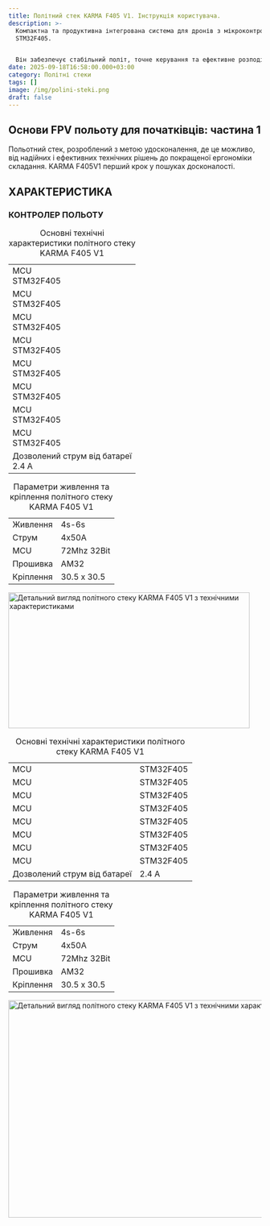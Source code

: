 ```yaml
---
title: Політний стек KARMA F405 V1. Інструкція користувача.
description: >-
  Компактна та продуктивна інтегрована система для дронів з мікроконтролером
  STM32F405.


  Він забезпечує стабільний політ, точне керування та ефективне розподілення потужності до моторів.
date: 2025-09-18T16:58:00.000+03:00
category: Політні стеки
tags: []
image: /img/polini-steki.png
draft: false
---
```

<section id="basics" class="scroll-mt-24">

<h1  id="specifications-heading" class="font-[Unbounded] text-[clamp(24px,4vw,48px)] font-medium text-black text-center mb-[25px]">Основи FPV польоту для початківців: частина 1</h1>
<p class="text-[15px] md:text-[16px] font-[Montserrat]">Польотний стек, розроблений з метою удосконалення,
де це можливо, від надійних і ефективних технічних
рішень до покращеної ергономіки складання.
KARMA F405V1 перший крок у пошуках досконалості.
</p>
</section>
<section class="bg-white my-\[60px] lg:mb-\[80px] lg:mt-\[70px] relative overflow-hidden spec-section" aria-labelledby="specifications-heading"><div class="w-full max-w-[1280px] mx-auto relative z-[2] px-[20px]"></div><div class="w-full max-w-[1280px] mx-auto relative z-[2] px-[20px]"><h2 id="specifications-heading" class="font-[Unbounded] text-[clamp(24px,4vw,48px)] font-medium text-black text-center mb-[25px] uppercase">ХАРАКТЕРИСТИКА</h2><div class="block md:hidden"><div class="flex justify-center mb-[60px] w-full">
<h3>КОНТРОЛЕР ПОЛЬОТУ</h3>
<table class="max-w-\[500px] md:max-w-\[410px] w-full border-separate border-spacing-0 border border-black rounded-\[5px] overflow-hidden" role="table" aria-label="Технічні характеристики KARMA F405 V1 - основні параметри"><caption class="sr-only">Основні технічні характеристики політного стеку KARMA F405 V1</caption><tbody><tr><td class="font-[Inter] text-[16px] font-medium text-[#020303] h-[51px] px-[clamp(16px,3vw,20px)] py-[8px] border-b border-black text-center">MCU<br><span class="font-normal text-[20px] font-[Montserrat]">STM32F405</span></td></tr><tr><td class="font-[Inter] text-[16px] font-medium text-[#020303] h-[51px] px-[clamp(16px,3vw,20px)] py-[8px] border-b border-black text-center">MCU<br><span class="font-normal text-[20px] font-[Montserrat]">STM32F405</span></td></tr><tr><td class="font-[Inter] text-[16px] font-medium text-[#020303] h-[51px] px-[clamp(16px,3vw,20px)] py-[8px] border-b border-black text-center">MCU<br><span class="font-normal text-[20px] font-[Montserrat]">STM32F405</span></td></tr><tr><td class="font-[Inter] text-[16px] font-medium text-[#020303] h-[51px] px-[clamp(16px,3vw,20px)] py-[8px] border-b border-black text-center">MCU<br><span class="font-normal text-[20px] font-[Montserrat]">STM32F405</span></td></tr><tr><td class="font-[Inter] text-[16px] font-medium text-[#020303] h-[51px] px-[clamp(16px,3vw,20px)] py-[8px] border-b border-black text-center">MCU<br><span class="font-normal text-[20px] font-[Montserrat]">STM32F405</span></td></tr><tr><td class="font-[Inter] text-[16px] font-medium text-[#020303] h-[51px] px-[clamp(16px,3vw,20px)] py-[8px] border-b border-black text-center">MCU<br><span class="font-normal text-[20px] font-[Montserrat]">STM32F405</span></td></tr><tr><td class="font-[Inter] text-[16px] font-medium text-[#020303] h-[51px] px-[clamp(16px,3vw,20px)] py-[8px] border-b border-black text-center">MCU<br><span class="font-normal text-[20px] font-[Montserrat]">STM32F405</span></td></tr><tr><td class="font-[Inter] text-[16px] font-medium text-[#020303] h-[51px] px-[clamp(16px,3vw,20px)] py-[8px] border-b border-black text-center">MCU<br><span class="font-normal text-[20px] font-[Montserrat]">STM32F405</span></td></tr><tr><td class="font-[Inter] text-[16px] font-medium text-[#020303] h-[51px] px-[clamp(16px,3vw,20px)] py-[8px] text-center">Дозволений струм від батареї<br><span class="font-normal text-[20px] font-[Montserrat]">2.4 A</span></td></tr></tbody></table></div><div class="flex justify-center mb-[60px] w-full"><table class="max-w-\[500px] md:max-w-\[410px] w-full border-separate border-spacing-0 border border-black rounded-\[5px] overflow-hidden" role="table" aria-label="Технічні характеристики KARMA F405 V1 - живлення та кріплення"><caption class="sr-only">Параметри живлення та кріплення політного стеку KARMA F405 V1</caption><tbody><tr><td class="font-[Unbounded] text-[16px] text-[#020303] h-[44px] pl-[30px] py-[8px] border-r border-black border-b border-black w-[clamp(120px,35vw,175px)] text-start md:text-center">Живлення</td><td class="font-[Montserrat] text-[16px] text-[#020303] h-[44px] pl-[30px] py-[8px] border-b border-black w-[clamp(120px,35vw,175px)] text-start md:text-center">4s-6s</td></tr><tr><td class="font-[Unbounded] text-[16px] text-[#020303] h-[44px] pl-[30px] py-[8px] border-r border-black border-b border-black w-[clamp(120px,35vw,175px)] text-start md:text-center">Струм</td><td class="font-[Montserrat] text-[16px] text-[#020303] h-[44px] pl-[30px] py-[8px] border-b border-black w-[clamp(120px,35vw,175px)] text-start md:text-center">4x50A</td></tr><tr><td class="font-[Unbounded] text-[16px] text-[#020303] h-[44px] pl-[30px] py-[8px] border-r border-black border-b border-black w-[clamp(120px,35vw,175px)] text-start md:text-center">MCU</td><td class="font-[Montserrat] text-[16px] text-[#020303] h-[44px] pl-[30px] py-[8px] border-b border-black w-[clamp(120px,35vw,175px)] text-start md:text-center">72Mhz 32Bit</td></tr><tr><td class="font-[Unbounded] text-[16px] text-[#020303] h-[44px] pl-[30px] py-[8px] border-r border-black border-b border-black w-[clamp(120px,35vw,175px)] text-start md:text-center">Прошивка</td><td class="font-[Montserrat] text-[16px] text-[#020303] h-[44px] pl-[30px] py-[8px] border-b border-black w-[clamp(120px,35vw,175px)] text-start md:text-center">AM32</td></tr><tr><td class="font-[Unbounded] text-[16px] text-[#020303] h-[44px] pl-[30px] py-[8px] border-r border-black w-[clamp(120px,35vw,175px)] text-start md:text-center">Кріплення</td><td class="font-[Montserrat] text-[16px] text-[#020303] h-[44px] pl-[30px] py-[8px] w-[clamp(120px,35vw,175px)] text-start md:text-center">30.5 x 30.5</td></tr></tbody></table></div><div class="flex justify-center"><picture><source media="(max-width: 480px)" srcset="/img/product-details-v2_hu07b2e581e3d11595a920d52a28d54a2b_3094398_372x211_resize_q75_h2_lanczos_3.webp" type="image/webp"><source media="(min-width: 481px)" srcset="/img/product-details-v2_hu07b2e581e3d11595a920d52a28d54a2b_3094398_480x270_resize_q80_h2_lanczos_3.webp" type="image/webp"><img src="/img/product-details-v2_hu07b2e581e3d11595a920d52a28d54a2b_3094398_480x270_resize_q80_h2_lanczos_3.webp" alt="Детальний вигляд політного стеку KARMA F405 V1 з технічними характеристиками" class="object-contain" loading="lazy" decoding="async" width="480" height="270"></picture></div></div><div class="hidden md:flex flex-row justify-between items-start gap-[clamp(40px,6vw,80px)]"><div class="flex-1 w-full"><table class="w-full h-\[588px] border-separate border-spacing-0 border border-black rounded-\[5px] overflow-hidden" role="table" aria-label="Технічні характеристики KARMA F405 V1 - основні параметри"><caption class="sr-only">Основні технічні характеристики політного стеку KARMA F405 V1</caption><tbody><tr><td class="font-[Inter] text-[20px] font-medium text-[#020303] h-[51px] px-[19px] lg:px-[34px] border-r border-black border-b border-black">MCU</td><td class="font-[Montserrat] text-[20px] text-[#020303] h-[51px] px-[19px] lg:px-[34px] border-b border-black">STM32F405</td></tr><tr><td class="font-[Inter] text-[20px] font-medium text-[#020303] h-[51px] px-[19px] lg:px-[34px] border-r border-black border-b border-black w-[clamp(200px,20vw,255px)]">MCU</td><td class="font-[Montserrat] text-[20px] text-[#020303] h-[51px] px-[19px] lg:px-[34px] w-[clamp(200px,20vw,255px)] border-b border-black">STM32F405</td></tr><tr><td class="font-[Inter] text-[20px] font-medium text-[#020303] h-[51px] px-[19px] lg:px-[34px] border-r border-black border-b border-black w-[clamp(200px,20vw,255px)]">MCU</td><td class="font-[Montserrat] text-[20px] text-[#020303] h-[51px] px-[19px] lg:px-[34px] w-[clamp(200px,20vw,255px)] border-b border-black">STM32F405</td></tr><tr><td class="font-[Inter] text-[20px] font-medium text-[#020303] h-[51px] px-[19px] lg:px-[34px] border-r border-black border-b border-black w-[clamp(200px,20vw,255px)]">MCU</td><td class="font-[Montserrat] text-[20px] text-[#020303] h-[51px] px-[19px] lg:px-[34px] w-[clamp(200px,20vw,255px)] border-b border-black">STM32F405</td></tr><tr><td class="font-[Inter] text-[20px] font-medium text-[#020303] h-[51px] px-[19px] lg:px-[34px] border-r border-black border-b border-black w-[clamp(200px,20vw,255px)]">MCU</td><td class="font-[Montserrat] text-[20px] text-[#020303] h-[51px] px-[19px] lg:px-[34px] w-[clamp(200px,20vw,255px)] border-b border-black">STM32F405</td></tr><tr><td class="font-[Inter] text-[20px] font-medium text-[#020303] h-[51px] px-[19px] lg:px-[34px] border-r border-black border-b border-black w-[clamp(200px,20vw,255px)]">MCU</td><td class="font-[Montserrat] text-[20px] text-[#020303] h-[51px] px-[19px] lg:px-[34px] w-[clamp(200px,20vw,255px)] border-b border-black">STM32F405</td></tr><tr><td class="font-[Inter] text-[20px] font-medium text-[#020303] h-[51px] px-[34px] border-r border-black border-b border-black w-[clamp(200px,20vw,255px)]">MCU</td><td class="font-[Montserrat] text-[20px] text-[#020303] h-[51px] px-[19px] lg:px-[34px] w-[clamp(200px,20vw,255px)] border-b border-black">STM32F405</td></tr><tr><td class="font-[Inter] text-[20px] font-medium text-[#020303] h-[51px] px-[19px] lg:px-[34px] border-r border-black border-b border-black w-[clamp(200px,20vw,255px)]">MCU</td><td class="font-[Montserrat] text-[20px] text-[#020303] h-[51px] px-[19px] lg:px-[34px] w-[clamp(200px,20vw,255px)] border-b border-black">STM32F405</td></tr><tr><td class="font-[Montserrat] text-[20px] font-medium text-[#020303] h-[51px] px-[19px] lg:px-[34px] border-r border-black w-[clamp(200px,20vw,255px)]">Дозволений струм від батареї</td><td class="font-[Montserrat] text-[20px] text-[#020303] h-[51px] px-[19px] lg:px-[34px] w-[clamp(200px,20vw,255px)]">2.4 A</td></tr></tbody></table></div><div class="flex-1 w-full"><table class="w-full border-separate border-spacing-0 border border-black mb-\[clamp(20px,4vw,32px)] rounded-\[5px] overflow-hidden" role="table" aria-label="Технічні характеристики KARMA F405 V1 - живлення та кріплення"><caption class="sr-only">Параметри живлення та кріплення політного стеку KARMA F405 V1</caption><tbody><tr><td class="font-[Inter] text-[20px] font-medium text-[#020303] h-[44px] px-[34px] border-r border-black border-b border-black w-[clamp(200px,20vw,255px)]">Живлення</td><td class="font-[Montserrat] text-[20px] text-[#020303] h-[44px] px-[clamp(40px,6vw,48px)] w-[clamp(200px,20vw,255px)] border-b border-black">4s-6s</td></tr><tr><td class="font-[Inter] text-[20px] font-medium text-[#020303] h-[44px] px-[34px] border-r border-black border-b border-black w-[clamp(200px,20vw,255px)]">Струм</td><td class="font-[Montserrat] text-[20px] text-[#020303] h-[44px] px-[clamp(40px,6vw,48px)] w-[clamp(200px,20vw,255px)] border-b border-black">4x50A</td></tr><tr><td class="font-[Inter] text-[20px] font-medium text-[#020303] h-[44px] px-[34px] border-r border-black border-b border-black w-[clamp(200px,20vw,255px)]">MCU</td><td class="font-[Montserrat] text-[20px] text-[#020303] h-[44px] px-[clamp(40px,6vw,48px)] w-[clamp(200px,20vw,255px)] border-b border-black">72Mhz 32Bit</td></tr><tr><td class="font-[Inter] text-[20px] font-medium text-[#020303] h-[44px] px-[34px] border-r border-black border-b border-black w-[clamp(200px,20vw,255px)]">Прошивка</td><td class="font-[Montserrat] text-[20px] text-[#020303] h-[44px] px-[clamp(40px,6vw,48px)] w-[clamp(200px,20vw,255px)] border-b border-black">AM32</td></tr><tr><td class="font-[Inter] text-[20px] font-medium text-[#020303] h-[44px] px-[34px] border-r border-black w-[clamp(200px,20vw,255px)]">Кріплення</td><td class="font-[Montserrat] text-[20px] text-[#020303] h-[44px] px-[clamp(40px,6vw,48px)] w-[clamp(200px,20vw,255px)]">30.5 x 30.5</td></tr></tbody></table><div class="flex justify-center"><picture><source media="(max-width: 1199px)" srcset="/img/product-details-v2_hu07b2e581e3d11595a920d52a28d54a2b_3094398_576x324_resize_q80_h2_lanczos_3.webp" type="image/webp"><source media="(min-width: 1200px)" srcset="/img/product-details-v2_hu07b2e581e3d11595a920d52a28d54a2b_3094398_768x432_resize_q85_h2_lanczos_3.webp" type="image/webp"><img src="/img/product-details-v2_hu07b2e581e3d11595a920d52a28d54a2b_3094398_768x432_resize_q85_h2_lanczos_3.webp" alt="Детальний вигляд політного стеку KARMA F405 V1 з технічними характеристиками" class="object-contain w-full h-auto" loading="lazy" decoding="async" width="768" height="432"></picture></div></div></div></div></section>

